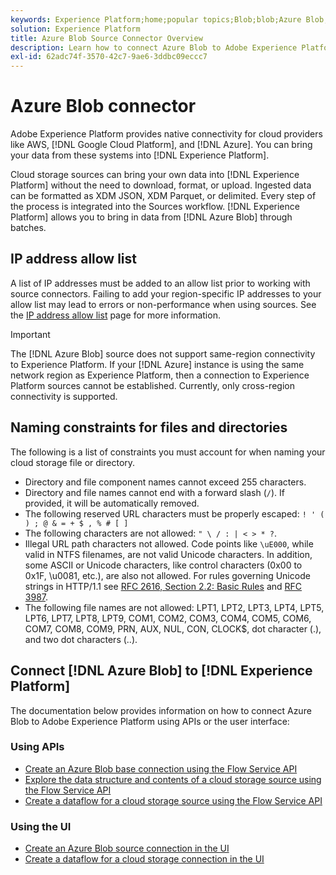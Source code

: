 ```yaml
---
keywords: Experience Platform;home;popular topics;Blob;blob;Azure Blob;azure blob
solution: Experience Platform
title: Azure Blob Source Connector Overview
description: Learn how to connect Azure Blob to Adobe Experience Platform using APIs or the user interface.
exl-id: 62adc74f-3570-42c7-9ae6-3ddbc09eccc7
---
```

# Azure Blob connector

Adobe Experience Platform provides native connectivity for cloud providers like AWS, [!DNL Google Cloud Platform], and [!DNL Azure]. You can bring your data from these systems into [!DNL Experience Platform].

Cloud storage sources can bring your own data into [!DNL Experience Platform] without the need to download, format, or upload. Ingested data can be formatted as XDM JSON, XDM Parquet, or delimited. Every step of the process is integrated into the Sources workflow. [!DNL Experience Platform] allows you to bring in data from [!DNL Azure Blob] through batches.

## IP address allow list

A list of IP addresses must be added to an allow list prior to working with source connectors. Failing to add your region-specific IP addresses to your allow list may lead to errors or non-performance when using sources. See the [IP address allow list](../../ip-address-allow-list.md) page for more information.

>[!IMPORTANT]
>
>The [!DNL Azure Blob] source does not support same-region connectivity to Experience Platform. If your [!DNL Azure] instance is using the same network region as Experience Platform, then a connection to Experience Platform sources cannot be established. Currently, only cross-region connectivity is supported.

## Naming constraints for files and directories

The following is a list of constraints you must account for when naming your cloud storage file or directory.

- Directory and file component names cannot exceed 255 characters.
- Directory and file names cannot end with a forward slash (`/`). If provided, it will be automatically removed.
- The following reserved URL characters must be properly escaped: `! ' ( ) ; @ & = + $ , % # [ ]`
- The following characters are not allowed: `" \ / : | < > * ?`.
- Illegal URL path characters not allowed. Code points like `\uE000`, while valid in NTFS filenames, are not valid Unicode characters. In addition, some ASCII or Unicode characters, like control characters (0x00 to 0x1F, \u0081, etc.), are also not allowed. For rules governing Unicode strings in HTTP/1.1 see [RFC 2616, Section 2.2: Basic Rules](https://www.ietf.org/rfc/rfc2616.txt) and [RFC 3987](https://www.ietf.org/rfc/rfc3987.txt).
- The following file names are not allowed: LPT1, LPT2, LPT3, LPT4, LPT5, LPT6, LPT7, LPT8, LPT9, COM1, COM2, COM3, COM4, COM5, COM6, COM7, COM8, COM9, PRN, AUX, NUL, CON, CLOCK$, dot character (.), and two dot characters (..).

## Connect [!DNL Azure Blob] to [!DNL Experience Platform]

The documentation below provides information on how to connect Azure Blob to Adobe Experience Platform using APIs or the user interface:

### Using APIs

- [Create an Azure Blob base connection using the Flow Service API](../../tutorials/api/create/cloud-storage/blob.md)
- [Explore the data structure and contents of a cloud storage source using the Flow Service API](../../tutorials/api/explore/cloud-storage.md)
- [Create a dataflow for a cloud storage source using the Flow Service API](../../tutorials/api/collect/cloud-storage.md)

### Using the UI

- [Create an Azure Blob source connection in the UI](../../tutorials/ui/create/cloud-storage/blob.md)
- [Create a dataflow for a cloud storage connection in the UI](../../tutorials/ui/dataflow/batch/cloud-storage.md)
